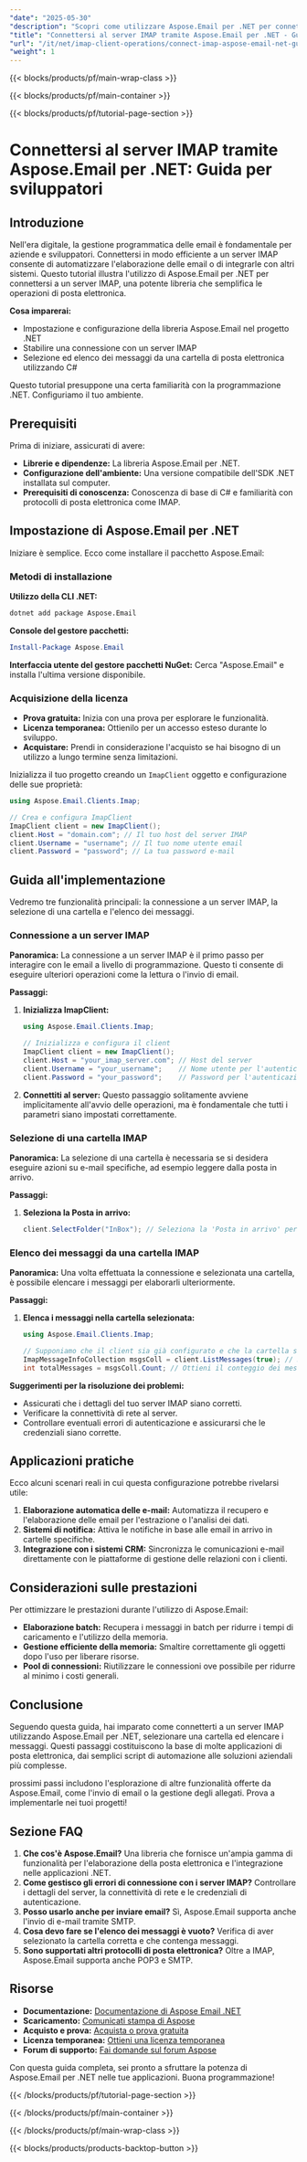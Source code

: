 ```yaml
---
"date": "2025-05-30"
"description": "Scopri come utilizzare Aspose.Email per .NET per connetterti, gestire ed elencare le email da un server IMAP con C#. Ideale per gli sviluppatori che cercano un'integrazione email efficiente."
"title": "Connettersi al server IMAP tramite Aspose.Email per .NET - Guida per sviluppatori"
"url": "/it/net/imap-client-operations/connect-imap-aspose-email-net-guide/"
"weight": 1
---
```


{{< blocks/products/pf/main-wrap-class >}}

{{< blocks/products/pf/main-container >}}

{{< blocks/products/pf/tutorial-page-section >}}
# Connettersi al server IMAP tramite Aspose.Email per .NET: Guida per sviluppatori

## Introduzione

Nell'era digitale, la gestione programmatica delle email è fondamentale per aziende e sviluppatori. Connettersi in modo efficiente a un server IMAP consente di automatizzare l'elaborazione delle email o di integrarle con altri sistemi. Questo tutorial illustra l'utilizzo di Aspose.Email per .NET per connettersi a un server IMAP, una potente libreria che semplifica le operazioni di posta elettronica.

**Cosa imparerai:**
- Impostazione e configurazione della libreria Aspose.Email nel progetto .NET
- Stabilire una connessione con un server IMAP
- Selezione ed elenco dei messaggi da una cartella di posta elettronica utilizzando C#

Questo tutorial presuppone una certa familiarità con la programmazione .NET. Configuriamo il tuo ambiente.

## Prerequisiti

Prima di iniziare, assicurati di avere:
- **Librerie e dipendenze:** La libreria Aspose.Email per .NET.
- **Configurazione dell'ambiente:** Una versione compatibile dell'SDK .NET installata sul computer.
- **Prerequisiti di conoscenza:** Conoscenza di base di C# e familiarità con protocolli di posta elettronica come IMAP.

## Impostazione di Aspose.Email per .NET

Iniziare è semplice. Ecco come installare il pacchetto Aspose.Email:

### Metodi di installazione

**Utilizzo della CLI .NET:**
```bash
dotnet add package Aspose.Email
```

**Console del gestore pacchetti:**
```powershell
Install-Package Aspose.Email
```

**Interfaccia utente del gestore pacchetti NuGet:**
Cerca "Aspose.Email" e installa l'ultima versione disponibile.

### Acquisizione della licenza
- **Prova gratuita:** Inizia con una prova per esplorare le funzionalità.
- **Licenza temporanea:** Ottienilo per un accesso esteso durante lo sviluppo.
- **Acquistare:** Prendi in considerazione l'acquisto se hai bisogno di un utilizzo a lungo termine senza limitazioni.

Inizializza il tuo progetto creando un `ImapClient` oggetto e configurazione delle sue proprietà:

```csharp
using Aspose.Email.Clients.Imap;

// Crea e configura ImapClient
ImapClient client = new ImapClient();
client.Host = "domain.com"; // Il tuo host del server IMAP
client.Username = "username"; // Il tuo nome utente email
client.Password = "password"; // La tua password e-mail
```

## Guida all'implementazione

Vedremo tre funzionalità principali: la connessione a un server IMAP, la selezione di una cartella e l'elenco dei messaggi.

### Connessione a un server IMAP

**Panoramica:**
La connessione a un server IMAP è il primo passo per interagire con le email a livello di programmazione. Questo ti consente di eseguire ulteriori operazioni come la lettura o l'invio di email.

**Passaggi:**
1. **Inizializza ImapClient:** 
   ```csharp
   using Aspose.Email.Clients.Imap;
   
   // Inizializza e configura il client
   ImapClient client = new ImapClient();
   client.Host = "your_imap_server.com"; // Host del server
   client.Username = "your_username";    // Nome utente per l'autenticazione
   client.Password = "your_password";    // Password per l'autenticazione
   ```
2. **Connettiti al server:** 
   Questo passaggio solitamente avviene implicitamente all'avvio delle operazioni, ma è fondamentale che tutti i parametri siano impostati correttamente.

### Selezione di una cartella IMAP

**Panoramica:**
La selezione di una cartella è necessaria se si desidera eseguire azioni su e-mail specifiche, ad esempio leggere dalla posta in arrivo.

**Passaggi:**
1. **Seleziona la Posta in arrivo:** 
   ```csharp
   client.SelectFolder("InBox"); // Seleziona la 'Posta in arrivo' per le operazioni
   ```

### Elenco dei messaggi da una cartella IMAP

**Panoramica:**
Una volta effettuata la connessione e selezionata una cartella, è possibile elencare i messaggi per elaborarli ulteriormente.

**Passaggi:**
1. **Elenca i messaggi nella cartella selezionata:** 
   ```csharp
   using Aspose.Email.Clients.Imap;

   // Supponiamo che il client sia già configurato e che la cartella sia selezionata
   ImapMessageInfoCollection msgsColl = client.ListMessages(true); // Recupera tutti i messaggi
   int totalMessages = msgsColl.Count; // Ottieni il conteggio dei messaggi
   ```

**Suggerimenti per la risoluzione dei problemi:**
- Assicurati che i dettagli del tuo server IMAP siano corretti.
- Verificare la connettività di rete al server.
- Controllare eventuali errori di autenticazione e assicurarsi che le credenziali siano corrette.

## Applicazioni pratiche

Ecco alcuni scenari reali in cui questa configurazione potrebbe rivelarsi utile:
1. **Elaborazione automatica delle e-mail:** Automatizza il recupero e l'elaborazione delle email per l'estrazione o l'analisi dei dati.
2. **Sistemi di notifica:** Attiva le notifiche in base alle email in arrivo in cartelle specifiche.
3. **Integrazione con i sistemi CRM:** Sincronizza le comunicazioni e-mail direttamente con le piattaforme di gestione delle relazioni con i clienti.

## Considerazioni sulle prestazioni

Per ottimizzare le prestazioni durante l'utilizzo di Aspose.Email:
- **Elaborazione batch:** Recupera i messaggi in batch per ridurre i tempi di caricamento e l'utilizzo della memoria.
- **Gestione efficiente della memoria:** Smaltire correttamente gli oggetti dopo l'uso per liberare risorse.
- **Pool di connessioni:** Riutilizzare le connessioni ove possibile per ridurre al minimo i costi generali.

## Conclusione

Seguendo questa guida, hai imparato come connetterti a un server IMAP utilizzando Aspose.Email per .NET, selezionare una cartella ed elencare i messaggi. Questi passaggi costituiscono la base di molte applicazioni di posta elettronica, dai semplici script di automazione alle soluzioni aziendali più complesse.

prossimi passi includono l'esplorazione di altre funzionalità offerte da Aspose.Email, come l'invio di email o la gestione degli allegati. Prova a implementarle nei tuoi progetti!

## Sezione FAQ

1. **Che cos'è Aspose.Email?**
   Una libreria che fornisce un'ampia gamma di funzionalità per l'elaborazione della posta elettronica e l'integrazione nelle applicazioni .NET.
2. **Come gestisco gli errori di connessione con i server IMAP?**
   Controllare i dettagli del server, la connettività di rete e le credenziali di autenticazione.
3. **Posso usarlo anche per inviare email?**
   Sì, Aspose.Email supporta anche l'invio di e-mail tramite SMTP.
4. **Cosa devo fare se l'elenco dei messaggi è vuoto?**
   Verifica di aver selezionato la cartella corretta e che contenga messaggi.
5. **Sono supportati altri protocolli di posta elettronica?**
   Oltre a IMAP, Aspose.Email supporta anche POP3 e SMTP.

## Risorse

- **Documentazione:** [Documentazione di Aspose Email .NET](https://reference.aspose.com/email/net/)
- **Scaricamento:** [Comunicati stampa di Aspose](https://releases.aspose.com/email/net/)
- **Acquisto e prova:** [Acquista o prova gratuita](https://purchase.aspose.com/buy)
- **Licenza temporanea:** [Ottieni una licenza temporanea](https://purchase.aspose.com/temporary-license/)
- **Forum di supporto:** [Fai domande sul forum Aspose](https://forum.aspose.com/c/email/10)

Con questa guida completa, sei pronto a sfruttare la potenza di Aspose.Email per .NET nelle tue applicazioni. Buona programmazione!

{{< /blocks/products/pf/tutorial-page-section >}}

{{< /blocks/products/pf/main-container >}}

{{< /blocks/products/pf/main-wrap-class >}}

{{< blocks/products/products-backtop-button >}}